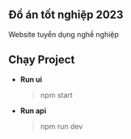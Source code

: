 ## Đồ án tốt nghiệp 2023

Website tuyển dụng nghề nghiệp 

## Chạy Project

-  **Run ui**
	> npm start

-  **Run api**
	> npm run dev
